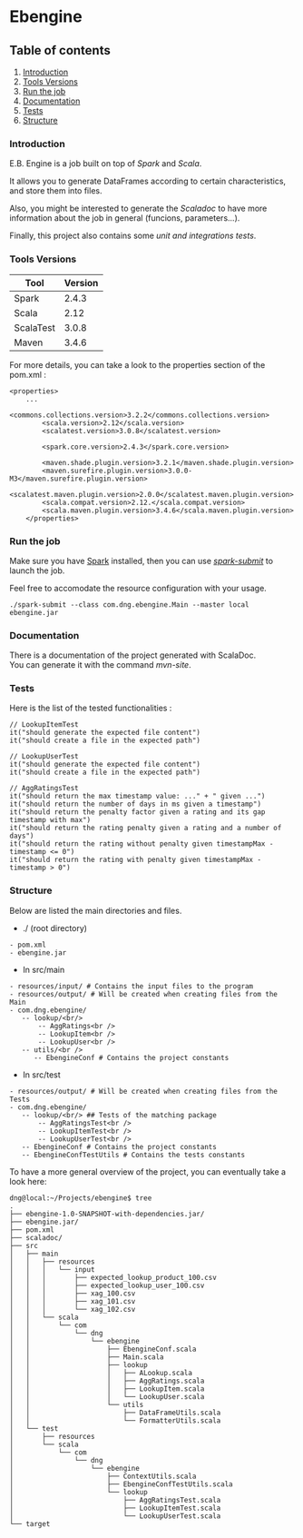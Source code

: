# Ebengine

## Table of contents

1. [Introduction](#introduction)
2. [Tools Versions](#tools-versions)
3. [Run the job](#run-job)
4. [Documentation](#documentation)
5. [Tests](#tests)
6. [Structure](#structure)

### Introduction
E.B. Engine is a job built on top of *Spark* and *Scala*.

It allows you to generate DataFrames according to certain characteristics, and store them into files.<br />

Also, you might be interested to generate the *Scaladoc* to have more information about the job in general (funcions, parameters...).

Finally, this project also contains some *unit and integrations tests*.

### Tools Versions
|  Tool | Version  |
|---|---|
|  Spark |  2.4.3 |
|  Scala |  2.12  |
|  ScalaTest |  3.0.8  |
|  Maven |  3.4.6     |

For more details, you can take a look to the properties section of the pom.xml :
```
<properties>
	...
        <commons.collections.version>3.2.2</commons.collections.version>
        <scala.version>2.12</scala.version>
        <scalatest.version>3.0.8</scalatest.version>

        <spark.core.version>2.4.3</spark.core.version>

        <maven.shade.plugin.version>3.2.1</maven.shade.plugin.version>
        <maven.surefire.plugin.version>3.0.0-M3</maven.surefire.plugin.version>
        <scalatest.maven.plugin.version>2.0.0</scalatest.maven.plugin.version>
        <scala.compat.version>2.12.</scala.compat.version>
        <scala.maven.plugin.version>3.4.6</scala.maven.plugin.version>
    </properties>
```
### Run the job
Make sure you have [Spark](https://spark.apache.org/docs/latest/index.html) installed, then you can use [*spark-submit*](https://spark.apache.org/docs/latest/submitting-applications.html) to launch the job.<br />

Feel free to accomodate the resource configuration with your usage.
```
./spark-submit --class com.dng.ebengine.Main --master local ebengine.jar 
```

### Documentation
There is a documentation of the project generated with ScalaDoc.<br />
You can generate it with the command *mvn-site*.

### Tests
Here is the list of the tested functionalities :
```
// LookupItemTest
it("should generate the expected file content")
it("should create a file in the expected path")

// LookupUserTest
it("should generate the expected file content")
it("should create a file in the expected path")

// AggRatingsTest
it("should return the max timestamp value: ..." + " given ...")
it("should return the number of days in ms given a timestamp")
it("should return the penalty factor given a rating and its gap timestamp with max")
it("should return the rating penalty given a rating and a number of days")
it("should return the rating without penalty given timestampMax - timestamp <= 0")
it("should return the rating with penalty given timestampMax - timestamp > 0")
```

### Structure
Below are listed the main directories and files.
- ./ (root directory)
```
- pom.xml
- ebengine.jar
```

- In src/main
```
- resources/input/ # Contains the input files to the program
- resources/output/ # Will be created when creating files from the Main
- com.dng.ebengine/
   -- lookup/<br/>
       -- AggRatings<br />
       -- LookupItem<br />
       -- LookupUser<br />
   -- utils/<br />
      -- EbengineConf # Contains the project constants
```
- In src/test
```
- resources/output/ # Will be created when creating files from the Tests
- com.dng.ebengine/
   -- lookup/<br/> ## Tests of the matching package
       -- AggRatingsTest<br />
       -- LookupItemTest<br />
       -- LookupUserTest<br />
   -- EbengineConf # Contains the project constants
   -- EbengineConfTestUtils # Contains the tests constants
```

To have a more general overview of the project, you can eventually take a look here:
```
dng@local:~/Projects/ebengine$ tree
.
├── ebengine-1.0-SNAPSHOT-with-dependencies.jar/
├── ebengine.jar/
├── pom.xml
├── scaladoc/
├── src
│   ├── main 
│   │   ├── resources
│   │   │   └── input
│   │   │       ├── expected_lookup_product_100.csv
│   │   │       ├── expected_lookup_user_100.csv
│   │   │       ├── xag_100.csv
│   │   │       ├── xag_101.csv
│   │   │       └── xag_102.csv
│   │   └── scala
│   │       └── com
│   │           └── dng
│   │               └── ebengine
│   │                   ├── EbengineConf.scala
│   │                   ├── Main.scala
│   │                   ├── lookup 
│   │                   │   ├── ALookup.scala
│   │                   │   ├── AggRatings.scala
│   │                   │   ├── LookupItem.scala
│   │                   │   └── LookupUser.scala
│   │                   └── utils
│   │                       ├── DataFrameUtils.scala
│   │                       └── FormatterUtils.scala
│   └── test
│       ├── resources
│       └── scala
│           └── com
│               └── dng
│                   └── ebengine
│                       ├── ContextUtils.scala
│                       ├── EbengineConfTestUtils.scala
│                       └── lookup
│                           ├── AggRatingsTest.scala
│                           ├── LookupItemTest.scala
│                           └── LookupUserTest.scala
└── target
 ```
 


